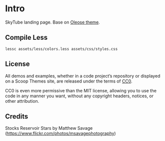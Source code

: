 # Intro

SkyTube landing page.  Base on [Oleose theme](http://www.scoopthemes.com/templates/Oleose-Theme/).

## Compile Less

`lessc assets/less/colors.less assets/css/styles.css`

## License

All demos and examples, whether in a code project’s repository or displayed on a Scoop Themes site, are released under the terms of [CC0](http://en.wikipedia.org/wiki/Creative_Commons_license/).

CC0 is even more permissive than the MIT license, allowing you to use the code in any manner you want, without any copyright headers, notices, or other attribution.

## Credits

Stocks Reservoir Stars by Matthew Savage (https://www.flickr.com/photos/msavagephotography)

